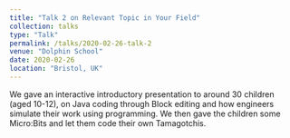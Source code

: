 ```yaml
---
title: "Talk 2 on Relevant Topic in Your Field"
collection: talks
type: "Talk"
permalink: /talks/2020-02-26-talk-2
venue: "Dolphin School"
date: 2020-02-26
location: "Bristol, UK"
---
```


We gave an interactive introductory presentation to around 30 children (aged 10-12), on Java coding through Block editing and how engineers simulate their work using programming. We then gave the children some Micro:Bits and let them code their own Tamagotchis.
